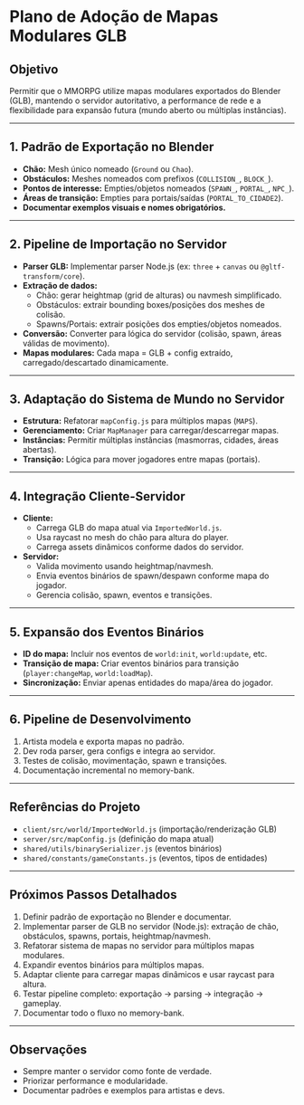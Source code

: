 # Plano de Adoção de Mapas Modulares GLB

## Objetivo
Permitir que o MMORPG utilize mapas modulares exportados do Blender (GLB), mantendo o servidor autoritativo, a performance de rede e a flexibilidade para expansão futura (mundo aberto ou múltiplas instâncias).

---

## 1. Padrão de Exportação no Blender
- **Chão:** Mesh único nomeado (`Ground` ou `Chao`).
- **Obstáculos:** Meshes nomeados com prefixos (`COLLISION_`, `BLOCK_`).
- **Pontos de interesse:** Empties/objetos nomeados (`SPAWN_`, `PORTAL_`, `NPC_`).
- **Áreas de transição:** Empties para portais/saídas (`PORTAL_TO_CIDADE2`).
- **Documentar exemplos visuais e nomes obrigatórios.**

---

## 2. Pipeline de Importação no Servidor
- **Parser GLB:** Implementar parser Node.js (ex: `three` + `canvas` ou `@gltf-transform/core`).
- **Extração de dados:**
  - Chão: gerar heightmap (grid de alturas) ou navmesh simplificado.
  - Obstáculos: extrair bounding boxes/posições dos meshes de colisão.
  - Spawns/Portais: extrair posições dos empties/objetos nomeados.
- **Conversão:** Converter para lógica do servidor (colisão, spawn, áreas válidas de movimento).
- **Mapas modulares:** Cada mapa = GLB + config extraído, carregado/descartado dinamicamente.

---

## 3. Adaptação do Sistema de Mundo no Servidor
- **Estrutura:** Refatorar `mapConfig.js` para múltiplos mapas (`MAPS`).
- **Gerenciamento:** Criar `MapManager` para carregar/descarregar mapas.
- **Instâncias:** Permitir múltiplas instâncias (masmorras, cidades, áreas abertas).
- **Transição:** Lógica para mover jogadores entre mapas (portais).

---

## 4. Integração Cliente-Servidor
- **Cliente:**
  - Carrega GLB do mapa atual via `ImportedWorld.js`.
  - Usa raycast no mesh do chão para altura do player.
  - Carrega assets dinâmicos conforme dados do servidor.
- **Servidor:**
  - Valida movimento usando heightmap/navmesh.
  - Envia eventos binários de spawn/despawn conforme mapa do jogador.
  - Gerencia colisão, spawn, eventos e transições.

---

## 5. Expansão dos Eventos Binários
- **ID do mapa:** Incluir nos eventos de `world:init`, `world:update`, etc.
- **Transição de mapa:** Criar eventos binários para transição (`player:changeMap`, `world:loadMap`).
- **Sincronização:** Enviar apenas entidades do mapa/área do jogador.

---

## 6. Pipeline de Desenvolvimento
1. Artista modela e exporta mapas no padrão.
2. Dev roda parser, gera configs e integra ao servidor.
3. Testes de colisão, movimentação, spawn e transições.
4. Documentação incremental no memory-bank.

---

## Referências do Projeto
- `client/src/world/ImportedWorld.js` (importação/renderização GLB)
- `server/src/mapConfig.js` (definição do mapa atual)
- `shared/utils/binarySerializer.js` (eventos binários)
- `shared/constants/gameConstants.js` (eventos, tipos de entidades)

---

## Próximos Passos Detalhados
1. Definir padrão de exportação no Blender e documentar.
2. Implementar parser de GLB no servidor (Node.js): extração de chão, obstáculos, spawns, portais, heightmap/navmesh.
3. Refatorar sistema de mapas no servidor para múltiplos mapas modulares.
4. Expandir eventos binários para múltiplos mapas.
5. Adaptar cliente para carregar mapas dinâmicos e usar raycast para altura.
6. Testar pipeline completo: exportação → parsing → integração → gameplay.
7. Documentar todo o fluxo no memory-bank.

---

## Observações
- Sempre manter o servidor como fonte de verdade.
- Priorizar performance e modularidade.
- Documentar padrões e exemplos para artistas e devs. 